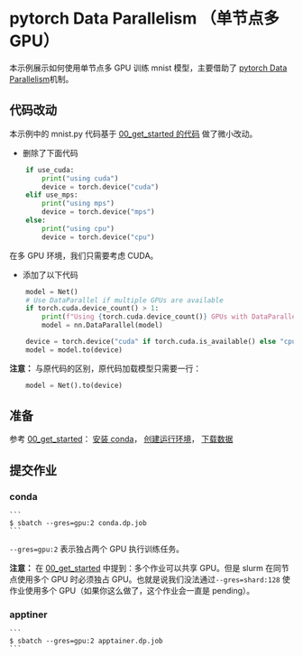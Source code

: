 # pytorch Data Parallelism （单节点多 GPU）

本示例展示如何使用单节点多 GPU 训练 mnist 模型，主要借助了 [pytorch Data Parallelism](https://pytorch.org/tutorials/beginner/blitz/data_parallel_tutorial.html)机制。

## 代码改动

本示例中的 mnist.py 代码基于 [00_get_started 的代码](../00_get_started/mnist.py) 做了微小改动。

* 删除了下面代码

```python
    if use_cuda:
        print("using cuda")
        device = torch.device("cuda")
    elif use_mps:
        print("using mps")
        device = torch.device("mps")
    else:
        print("using cpu")
        device = torch.device("cpu")
```

在多 GPU 环境，我们只需要考虑 CUDA。

* 添加了以下代码

```python
    model = Net()
    # Use DataParallel if multiple GPUs are available
    if torch.cuda.device_count() > 1:
        print(f"Using {torch.cuda.device_count()} GPUs with DataParallel")
        model = nn.DataParallel(model)

    device = torch.device("cuda" if torch.cuda.is_available() else "cpu")
    model = model.to(device)
```

**注意：** 与原代码的区别，原代码加载模型只需要一行：

```python
    model = Net().to(device)
```

## 准备

参考 [00_get_started](../00_get_started/README.md)：
[安装 conda](../00_get_started/README.md#conda-安装)，
[创建运行环境](../00_get_started/README.md#创建训练环境)，
[下载数据](../00_get_started/README.md#下载数据)

## 提交作业

### conda

    ```
    $ sbatch --gres=gpu:2 conda.dp.job
    ```

`--gres=gpu:2` 表示独占两个 GPU 执行训练任务。

**注意：** 在 [00_get_started](../00_get_started/README.md#提交作业共享-gpu-运行) 中提到：多个作业可以共享 GPU。但是 slurm 在同节点使用多个 GPU 时必须独占 GPU。也就是说我们没法通过`--gres=shard:128` 使作业使用多个 GPU（如果你这么做了，这个作业会一直是 pending）。

### apptiner

    ```
    $ sbatch --gres=gpu:2 apptainer.dp.job
    ```
